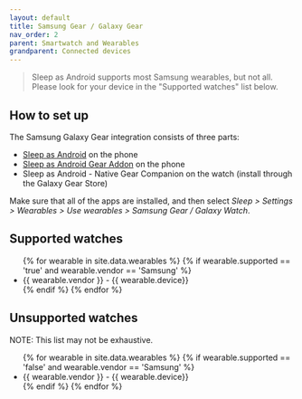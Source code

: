 ```yaml
---
layout: default
title: Samsung Gear / Galaxy Gear
nav_order: 2
parent: Smartwatch and Wearables
grandparent: Connected devices
---
```

> Sleep as Android supports most Samsung wearables, but not all. Please look for your device in the "Supported watches" list below.

## How to set up
The Samsung Galaxy Gear integration consists of three parts:
* [Sleep as Android](https://play.google.com/store/apps/details?id=com.urbandroid.sleep) on the phone
* [Sleep as Android Gear Addon](https://play.google.com/store/apps/details?id=com.urbandroid.sleep.addon.generic.samsung) on the phone
* Sleep as Android - Native Gear Companion on the watch (install through the Galaxy Gear Store)

Make sure that all of the apps are installed, and then select *Sleep > Settings > Wearables > Use wearables > Samsung Gear / Galaxy Watch*.

## Supported watches

<ul>
{% for wearable in site.data.wearables %}
  {% if wearable.supported == 'true' and wearable.vendor == 'Samsung' %}
  <li>
      {{ wearable.vendor }} - {{ wearable.device}}
  </li>
  {% endif %}
{% endfor %}
</ul>

## Unsupported watches
NOTE: This list may not be exhaustive.

<ul>
{% for wearable in site.data.wearables %}
  {% if wearable.supported == 'false' and wearable.vendor == 'Samsung' %}
  <li>
      {{ wearable.vendor }} - {{ wearable.device}}
  </li>
  {% endif %}
{% endfor %}
</ul>